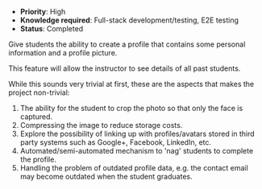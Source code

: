 * **Priority**: High
* **Knowledge required**: Full-stack development/testing, E2E testing
* **Status**: Completed

Give students the ability to create a profile that contains some personal information and a profile picture.

This feature will allow the instructor to see details of all past students.

While this sounds very trivial at first, these are the aspects that makes the project non-trivial:
1. The ability for the student to crop the photo so that only the face is captured. 
1. Compressing the image to reduce storage costs.
1. Explore the possibility of linking up with profiles/avatars stored in third party systems such as Google+, Facebook, LinkedIn, etc.
1. Automated/semi-automated mechanism to 'nag' students to complete the profile.
1. Handling the problem of outdated profile data, e.g. the contact email may become outdated when the student graduates.
